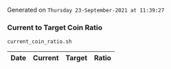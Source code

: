 Generated on `Thursday 23-September-2021 at 11:39:27`

### Current to Target Coin Ratio
`current_coin_ratio.sh`

Date|Current|Target|Ratio
---|---|---|---
